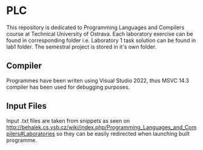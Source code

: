 # PLC
This repository is dedicated to Programming Languages and Compilers course at Technical University of Ostrava. Each laboratory exercise can be found in corresponding folder i.e. Laboratory 1 task solution can be found in lab1 folder. The semestral project is stored in it's own folder.

## Compiler
Programmes have been writen using Visual Studio 2022, thus MSVC 14.3 compiler has been used for debugging purposes.

## Input Files
Input .txt files are taken from snippets as seen on http://behalek.cs.vsb.cz/wiki/index.php/Programming_Languages_and_Compilers#Laboratories so they can be easily redirected when launching built programme.
